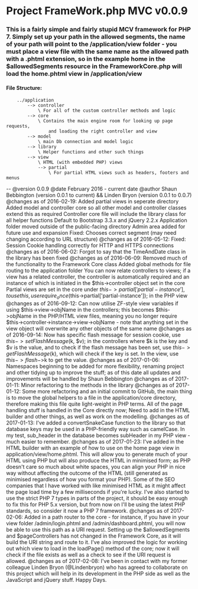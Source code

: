 # Project FrameWork.php MVC v0.0.9

### This is a fairly simple and fairly stupid MCV framework for PHP 7. Simply set up your path in the allowed segments, the name of your path will point to the /application/view folder - you must place a view file with the same name as the allowed path with a .phtml extension, so in the example home in the $allowedSegments resource in the FrameworkCore.php will load the home.phtml view in /application/view

#### File Structure:
```
	../application
		--> controller
			\ For all of the custom controller methods and logic
		--> core
			\ Contains the main engine room for looking up page requests,
				and loading the right controller and view
		--> model
			\ main Db connection and model logic
		--> library
			\ Helper functions and other such things
		--> view
			\ HTML (with embedded PHP) views
			--> partial
				\ For partial HTML views such as headers, footers and menus
```
--
	@version	0.0.9
	@date		February 2016 - current date
	@author		Shaun Bebbington (version 0.0.1 to current)
				&& Linden Bryon (version 0.0.1 to 0.0.7)
	@changes	as of 2016-02-19:
 				Added partial views in seperate directory
 				Added model and controller core so all other model and controller classes
 				extend this as required
 				Controller core file will include the library class for all helper functions
 				Default to Bootstrap 3.3.x and jQuery 2.2.x
 				Application folder moved outside of the public-facing directory
 				Admin area added for future use and expansion
 				Fixed: Chooses correct segment (may need changing according to URL structure)
	@changes as of 2016-05-12:
 				Fixed: Session Cookie handling correctly for HTTP and HTTPS connections
	@changes as of 2016-06-02:
 				Forgot to say that the TimeAndDate class in the library has been fixed
	@changes as of 2016-06-09:
 				Removed much of the functionality to the Framework Core class
 				Added global methods for file routing to the application folder
 				You can now relate controllers to views; if a view has a related controller,
 				the controller is automatically required and an instance of which is initiated
 				in the $this->controller object set in the core
 				Partial views are set in the core under $this->partial['partial-instance'], to use
 				this, use require_once($this->partial['partial-instance']); in the PHP view
	@changes as of 2016-09-12:
 				Can now utilise ZF-style view variables if using $this->view->objName in the
 				controllers; this becomes $this->objName in the PHP/HTML view files, meaning
 				you no longer require $this->controller->instance->view->objName - note that
 				anything set in the view object will overwrite any other objects of the same
 				name
	@changes as of 2016-09-14:
 				Now has specific flash message for session cookie, use $this->setFlashMessage($k, $v);
 				in the controllers where $k is the key and $v is the value, and to check if the
 				flash message has been set, use $this->getFlashMessage($k), which will check if
 				the key is set. In the view, use $this->flash->$k to get the value.
	@changes as of 2017-01-06:
 				Namespaces beginning to be added for more flexibility, renaming project and other
 				tidying up to improve the stuff; as of this date all updates and improvements will
 				be handled by Shaun Bebbington
	@changes as of 2017-01-11:
 				Minor refactoring to the methods in the library
	@changes as of 2017-01-12:
 				Some more refactoring and an initial commit to GitHub, the main thing is to move the
 				global helpers to a file in the application/core directory, therefore making this
 				file quite light-weight in PHP terms. All of the page handling stuff is handled in
 				the Core directly now; Need to add in the HTML builder and other things, as well
 				as work on the modelling.
	@changes as of 2017-01-13:
				I've added a convertSnakeCase function to the library so that database keys may be
				used in a PHP-friendly way such as camelCase. In my test, sub_header in the database
				becomes subHeader in my PHP view - much easier to remember.
	@changes as of 2017-01-23:
				I've added in the HTML builder with an example of how to use on the home page view
				in application/view/home.phtml. This will allow you to generate much of your HTML
				using PHP but will also produce the HTML in minimised form; as PHP doesn't care so
				much about white spaces, you can align your PHP in nice way without affecting the
				outcome of the HTML (still generated as minimised regardless of how you format your
				PHP).
				Some of the SEO companies that I have worked with like minimised HTML as it might
				affect the page load time by a few milliseconds if you're lucky.
				I've also started to use the strict PHP 7 types in parts of the project, it should
				be easy enough to fix this for PHP 5.x version, but from now on I'll be using the
				latest PHP standards, so consider it now a PHP 7 framework.
	@changes as of 2017-02-06:
				Added in a path router to the core - for instance, if you have in your view folder
				/admin/login.phtml and /admin/dashboard.phtml, you will now be able to use this
				path as a URI request. Setting up the $allowedSegments and $pageControllers has not
				changed in the Framework Core, as it will build the URI string and route to it.
				I've also improved the logic for working out which view to load in the loadPage()
				method of the core; now it will check if the file exists as well as a check to see
				if the URI request is allowed.
	@changes as of 2017-02-08:
				I've been in contact with my former colleague Linden Bryon (@Lindenbryon) who has
				agreed to collaborate on this project which will help in its development in the
				PHP side as well as the JavaScript and jQuery stuff. Happy Days.
